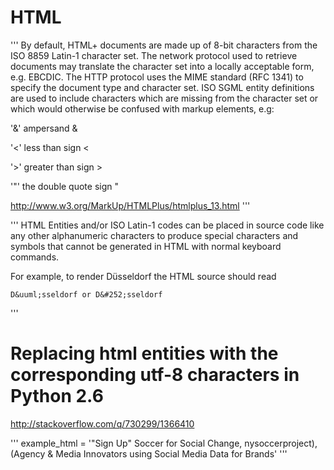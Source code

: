 # HTML

'''
By default, HTML+ documents are made up of 8-bit characters from the ISO 8859 Latin-1 character set. The network protocol used to retrieve documents may translate the character set into a locally acceptable form, e.g. EBCDIC. The HTTP protocol uses the MIME standard (RFC 1341) to specify the document type and character set. ISO SGML entity definitions are used to include characters which are missing from the character set or which would otherwise be confused with markup elements, e.g:


'&amp;'
    ampersand & 

'&lt;'
    less than sign < 

'&gt;'
    greater than sign > 

'&quot;'
    the double quote sign " 

http://www.w3.org/MarkUp/HTMLPlus/htmlplus_13.html
'''


'''
HTML Entities and/or ISO Latin-1 codes can be placed in source code like any other alphanumeric characters to produce special characters and symbols that cannot be generated in HTML with normal keyboard commands.

For example, to render Düsseldorf the HTML source should read

    D&uuml;sseldorf or D&#252;sseldorf
'''

# Replacing html entities with the corresponding utf-8 characters in Python 2.6 

http://stackoverflow.com/q/730299/1366410

'''
example_html = '&quot;Sign Up&quot; Soccer for Social Change, nysoccerproject),(Agency &amp; Media Innovators using Social Media Data for Brands'
'''